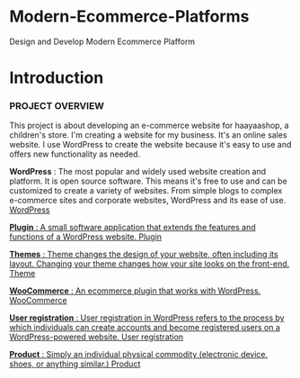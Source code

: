 # Modern-Ecommerce-Platforms
Design and Develop Modern Ecommerce Plafform


# Introduction

### PROJECT OVERVIEW
This project is about developing an e-commerce website for haayaashop, a children's store. I'm creating a website for my business. It's an online sales website. I use WordPress to create the website because it's easy to use and offers new functionality as needed.


**WordPress** : The most popular and widely used website creation and platform. It is open source software. This means it's free to use and can be customized to create a variety of websites. From simple blogs to complex e-commerce sites and corporate websites, WordPress and its ease of use.  <a href= "https://en.wikipedia.org/wiki/WordPress"> WordPress 

**Plugin** : A small software application that extends the features and functions of a WordPress website.  <a href= "https://www.wpbeginner.com/glossary/plugin/#:~:text=In%20WordPress%2C%20a%20plugin%20is,a%20single%20line%20of%20code."> Plugin

**Themes** : Theme changes the design of your website, often including its layout. Changing your theme changes how your site looks on the front-end.  <a href= "https://developer.wordpress.org/themes/getting-started/what-is-a-theme/"> Theme 

**WooCommerce** : An ecommerce plugin that works with WordPress. <a href= "https://www.nexcess.net/blog/10-reasons-to-choose-woocommerce/#:~:text=WooCommerce%20is%20an%20ecommerce%20plugin%20that%20works%20with%20WordPress.,free%20and%20easy%20to%20use."> WooCommerce

**User registration** : User registration in WordPress refers to the process by which individuals can create accounts and become registered users on a WordPress-powered website. <a href= "https://themeisle.com/blog/user-registration-in-wordpress/#gref"> User registration

**Product** : Simply an individual physical commodity (electronic device, shoes, or anything similar.) <a href= "https://wpastra.com/woocommerce-tutorial/add-woocommerce-products/#:~:text=A%20simple%20product%20is%20simply,product%20is%20a%20straightforward%20process."> Product

